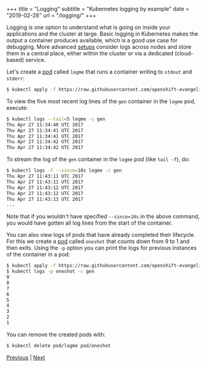 +++
title = "Logging"
subtitle = "Kubernetes logging by example"
date = "2019-02-28"
url = "/logging/"
+++

Logging is one option to understand what is going on inside your applications
and the cluster at large. Basic logging in Kubernetes makes the output a
container produces available, which is a good use case for debugging. More advanced
[setups](https://kubernetes.io/docs/concepts/cluster-administration/logging/) consider logs across nodes and store
them in a central place, either within the cluster or via a dedicated (cloud-based) service.

Let's create a [pod](https://github.com/openshift-evangelists/kbe/blob/master/specs/logging/pod.yaml)
called `logme` that runs a container writing to `stdout` and `stderr`:

```bash
$ kubectl apply -f https://raw.githubusercontent.com/openshift-evangelists/kbe/master/specs/logging/pod.yaml
```

To view the five most recent log lines of the `gen` container in the `logme` pod,
execute:

```bash
$ kubectl logs --tail=5 logme -c gen
Thu Apr 27 11:34:40 UTC 2017
Thu Apr 27 11:34:41 UTC 2017
Thu Apr 27 11:34:41 UTC 2017
Thu Apr 27 11:34:42 UTC 2017
Thu Apr 27 11:34:42 UTC 2017
```

To stream the log of the `gen` container in the `logme` pod (like `tail -f`), do:

```bash
$ kubectl logs -f --since=10s logme -c gen
Thu Apr 27 11:43:11 UTC 2017
Thu Apr 27 11:43:11 UTC 2017
Thu Apr 27 11:43:12 UTC 2017
Thu Apr 27 11:43:12 UTC 2017
Thu Apr 27 11:43:13 UTC 2017
...
```

Note that if you wouldn't have specified `--since=10s` in the above command, you
would have gotten all log lines from the start of the container.

You can also view logs of pods that have already completed their lifecycle.
For this we create a [pod](https://github.com/openshift-evangelists/kbe/blob/master/specs/logging/oneshotpod.yaml)
called `oneshot` that counts down from 9 to 1 and then exits. Using the `-p` option
you can print the logs for previous instances of the container in a pod:

```bash
$ kubectl apply -f https://raw.githubusercontent.com/openshift-evangelists/kbe/master/specs/logging/oneshotpod.yaml
$ kubectl logs -p oneshot -c gen
9
8
7
6
5
4
3
2
1
```

You can remove the created pods with:

```bash
$ kubectl delete pod/logme pod/oneshot
```

[Previous](/secrets) | [Next](/jobs)
